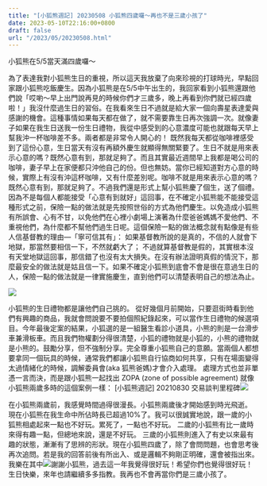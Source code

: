 ```yaml
---
title: "[小狐熊週記] 20230508 小狐熊四歲囉～再也不是三歲小孩了"
date: 2023-05-10T22:16:00+0800
draft: false
url: "/2023/05/20230508.html"
---
```


小狐熊在5/5當天滿四歲囉～

為了表達我對小狐熊生日的重視，所以這天我放棄了向來珍視的打球時光，早點回家跟小狐熊吃飯慶生。因為小狐熊是在5/5中午出生的，我回家看到小狐熊還跟他們說「哎喲～早上出門說再見的時候你們才三歲多，晚上再看到你們就已經四歲啦！」我沒什麼過生日的習俗。在我看來生日不過就是給大家一個向壽星表達愛與感謝的機會。這種事情如果每天都在做了，就不需要靠生日再次強調一次。就像妻子如果在我生日送我一份生日禮物，我從中感受到的心意濃度可能也就跟每天早上幫我沖一杯咖啡差不多。兩者都是非常令人開心的！ 既然我每天都從咖啡裡感受到了這份心意，生日當天有沒有再額外慶生就顯得無關緊要了。生日不就是用來表示心意的嗎？既然心意有到，那就足夠了。而且其實最近週間早上我都是喝公司的咖啡，妻子早上在家便都只沖他自己的份。但也無妨。當你已經知道對方心意的時候，實際上有沒有沖這杯咖啡，又有什麼差別呢。咖啡不就是用來表示心意的嗎？既然心意有到，那就足夠了。不過我們還是形式上幫小狐熊慶了個生，送了個禮。 因為不是每個人都能接受「心意有到就好」這回事，在不確定小狐熊能不能接受這種形式之前，保險一點的做法就是先按照世俗的方式為他們慶生。以免造成小狐熊有所誤會、心有不甘，以免他們在心裡小劇場上演著為什麼爸爸媽媽不愛他們、不重視他們，為什麼都不幫他們過生日呢。這個保險一點的做法概念就有點像是有些人信基督教的理由––「寧可信其有」： 如果基督教所說的是真的，不信的人就會下地獄，那當然要相信一下，不然就虧大了； 不過就算基督教是假的，其實根本沒有天堂地獄這回事，那信錯了也沒有太大損失。在沒有辦法證明真假的情況下，那麼最安全的做法就是姑且信一下。如果不確定小狐熊到底會不會是很在意過生日的人，保險一點的做法就是一律實施慶生，直到他們可以清楚表明自己的想法為止。

![]($https://blogger.googleusercontent.com/img/b/R29vZ2xl/AVvXsEhkG2XZOmpiS4BC1rBgt7nVvNYrgyIfvF9cv18j3qmPjYWGd5UeDKIsqM_67js7dzbYBexb1nL9WGQUxCWVT7dIRzM-I9cWfciRRBRQgGZbE2pEqEdnFjxjDxvdywpupb2A36eg4N2YNd9eenK6bWMZfmx3cbVB1XTerlGTyHthbRgTBahraITDMYZy/s320/20230510_220737-COLLAGE.jpg)



小狐熊的生日禮物都是讓他們自己挑的。 從好幾個月前開始，只要逛街時看到他們有興趣的商品，我就會問說要不要拍個照紀錄起來，可以當作生日禮物的候選項目。今年最後定案的結果，小狐選的是一組醫生看診小道具，小熊的則是一台滑步車兼滑板車。而且我們物權劃分得很清楚，小狐的禮物就是小狐的，小熊的禮物就是小熊的。鼓勵分享，但不強制分享。完全尊重小狐熊自己的意願。當兩個人都想要拿同一個玩具的時候，通常我們都讓小狐熊自行協商如何共享，只有在場面變得太過情緒化的時候，調解委員會(aka 狐熊爸媽)才會介入處理。 處理方式也並非單憑一言而決，而是跟小狐熊一起找出 ZOPA (zone of possible agreement) 就像小狐熊兩歲多時的這個案例一樣： [小狐熊週記] 20210830 交易談判里程碑![]($https://blogger.googleusercontent.com/img/b/R29vZ2xl/AVvXsEh48nFMLOY1YM1mHDsYk3mg2VFjSLwDKupAsnO7GzdG_h7aqEwdJg7TEqZU3JNIouddXFAMyGXMmeFgW0UN9FexE1oWGHKX-DMNYXuIA5H0TI3Gi4b0zDnOf0-J9hyO9do-qeWltuzImfOKcLHOn1DCsLnkpPFxnPFyPBzKWYE041kCKouYwwJ9IZyA/s320/20230510_220714-COLLAGE.jpg)

在小狐熊兩歲前，我感覺時間過得很漫長。小狐熊兩歲後才開始感到時光飛逝。 現在小狐熊在我生命中所佔時長已超過10%了。我可以很誠實地說，跟一歲的小狐熊相處起來一點也不好玩。累死了，一點也不好玩。 二歲的小狐熊有比一歲時來得有趣一點，但總地來說，還是不好玩。 三歲的小狐熊則進入了有史以來最有趣的狀態，漸漸有了思辨的形狀。現在小狐熊四歲了，除了會問問題，也會思考後再次追問。若是我的回答前後有所出入、或是邏輯不夠剛正明確，還會被指出來。我樂在其中![]($https://fonts.gstatic.com/s/e/notoemoji/15.0/1f606/72.png)謝謝小狐熊，過去這一年我覺得很好玩！希望你們也覺得很好玩！生日快樂，來年也請繼續多多指教。我再也不會再當你們是三歲小孩了。

